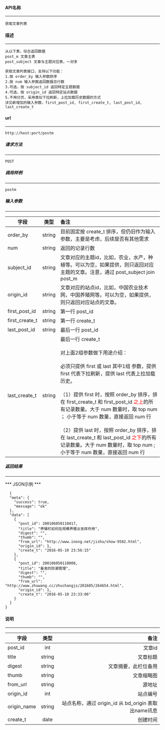 #### API名称
---
```
获取文章列表
```

#### 描述
---
```
从以下表，综合返回数据
post_m 文章主表
post_subject 文章与主题对应表，一对多

获取文章列表接口，支持以下功能：
1.按 order_by 输入参数排序
2.按 num 输入参数返回数据总行数
3.可选，按 subject_id 返回特定主题数据
4.可选，按 origin_id 返回特定站点数据
5.不用分页，采用类似下拉刷新，上拉加载历史数据的方式
详见新增加的输入参数，first_post_id, first_create_t, last_post_id, last_create_t
```

#### url
---
```
http://host:port/postm
```

##### 请求方法
---
```
POST
```

##### 调用样例
---
```
postm
```

##### 输入参数
---
|字段     |类型     |备注
|---------|:------:|:-------|
|order_by   | string  |目前固定按 create_t 排序，但仍旧作为输入参数，主要是考虑，后续是否有其他需求  |
|num     |string  |返回的记录行数  |
|subject_id     |string  |文章对应的主题id，比如，农业，水产，种植等。可以为空，如果提供，则只返回对应主题的文章。注意，通过 post_subject join post_m |
|origin_id     |string  |文章对应的站点id，比如，中国农业技术网，中国养殖网等。可以为空，如果提供，则只返回对应站点的文章。  |
|first_post_id     |string  |第一行 post_id  |
|first_create_t     |string  |第一行 create_t  |
|last_post_id     |string  |最后一行 post_id  |
|last_create_t     |string  |最后一行 create_t <br/><br/> 对上面2组参数做下用途介绍：<br/><br/>必须只提供 first 或 last 其中1组 参数，提供 first 代表下拉刷新，提供 last 代表上拉加载历史。<br/><br/> （1）提供 first 时，按照 order_by 排序，排在 first_create_t 和 first_post_id <font color='red'>之上</font>的所有记录数量。大于 num 数量时，取 top num ； 小于等于 num 数量，直接返回 num 行 <br/><br/> （2）提供 last 时，按照 order_by 排序，排在 last_create_t 和 last_post_id <font color='red'>之下</font>的所有记录数量。大于 num 数量时，取 top num ; 小于等于 num 数量，直接返回 num 行|

##### 返回结果
---
*** JSON示例 ***
```
  {
  "meta": {
    "success": true,
    "message": "ok"
  },
  "data": [
    {
      "post_id": 200106050110417,
      "title": "养殖栏如何在规模养猪业发挥作用",
      "digest": "",
      "thumb": "",
      "from_url": "http://www.inong.net/jishu/show-9582.html",
      "origin_id": 1,
      "create_t": "2016-05-10 23:56:15"
    },
    {
      "post_id": 200106050110008,
      "title": "畜舍的防潮管理",
      "digest": "",
      "thumb": "",
      "from_url": "http://www.zhuwang.cc/zhuchangjs/201605/264654.html",
      "origin_id": 1,
      "create_t": "2016-05-10 23:33:06"
    }  
  ]
}
```

#### 说明
---
|字段     |类型     |备注
|---------|:------:|-------:|
|post_id     |int  |文章id   |
|title     |string  |文章标题  |
|digest     |string  |文章摘要，此栏位备用  |
|thumb     |string  |文章缩略图  |
|from_url     |string  |源地址  |
|origin_id     |int  |站点编号  |
|origin_name     |string  |站点名称，通过 origin_id 从 bd_origin 表取出name讯息  |
|create_t     |date  |创建时间  |


